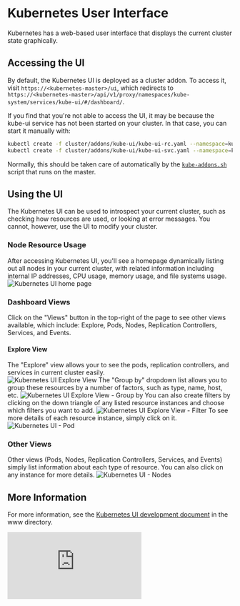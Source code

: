 <!-- BEGIN MUNGE: UNVERSIONED_WARNING -->


<!-- END MUNGE: UNVERSIONED_WARNING -->

# Kubernetes User Interface

Kubernetes has a web-based user interface that displays the current cluster state graphically. 

## Accessing the UI

By default, the Kubernetes UI is deployed as a cluster addon. To access it, visit `https://<kubernetes-master>/ui`, which redirects to `https://<kubernetes-master>/api/v1/proxy/namespaces/kube-system/services/kube-ui/#/dashboard/`.

If you find that you're not able to access the UI, it may be because the kube-ui service has not been started on your cluster. In that case, you can start it manually with:

```sh
kubectl create -f cluster/addons/kube-ui/kube-ui-rc.yaml --namespace=kube-system
kubectl create -f cluster/addons/kube-ui/kube-ui-svc.yaml --namespace=kube-system
```

Normally, this should be taken care of automatically by the [`kube-addons.sh`](http://releases.k8s.io/v1.0.5/cluster/saltbase/salt/kube-addons/kube-addons.sh) script that runs on the master.

## Using the UI

The Kubernetes UI can be used to introspect your current cluster, such as checking how resources are used, or looking at error messages. You cannot, however, use the UI to modify your cluster. 

### Node Resource Usage 

After accessing Kubernetes UI, you'll see a homepage dynamically listing out all nodes in your current cluster, with related information including internal IP addresses, CPU usage, memory usage, and file systems usage. 
![Kubernetes UI home page](k8s-ui-overview.png)

### Dashboard Views

Click on the "Views" button in the top-right of the page to see other views available, which include: Explore, Pods, Nodes, Replication Controllers, Services, and Events. 

#### Explore View 

The "Explore" view allows your to see the pods, replication controllers, and services in current cluster easily.  
![Kubernetes UI Explore View](k8s-ui-explore.png)
The "Group by" dropdown list allows you to group these resources by a number of factors, such as type, name, host, etc.
![Kubernetes UI Explore View - Group by](k8s-ui-explore-groupby.png)
You can also create filters by clicking on the down triangle of any listed resource instances and choose which filters you want to add.
![Kubernetes UI Explore View - Filter](k8s-ui-explore-filter.png)
To see more details of each resource instance, simply click on it.  
![Kubernetes UI - Pod](k8s-ui-explore-poddetail.png)

### Other Views

Other views (Pods, Nodes, Replication Controllers, Services, and Events) simply list information about each type of resource. You can also click on any instance for more details. 
![Kubernetes UI - Nodes](k8s-ui-nodes.png)

## More Information 

For more information, see the [Kubernetes UI development document](http://releases.k8s.io/v1.0.5/www/README.md) in the www directory.


<!-- BEGIN MUNGE: IS_VERSIONED -->
<!-- TAG IS_VERSIONED -->
<!-- END MUNGE: IS_VERSIONED -->


<!-- BEGIN MUNGE: GENERATED_ANALYTICS -->
[![Analytics](https://kubernetes-site.appspot.com/UA-36037335-10/GitHub/docs/user-guide/ui.md?pixel)]()
<!-- END MUNGE: GENERATED_ANALYTICS -->
